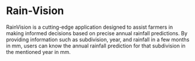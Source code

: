 # Rain-Vision
RainVision is a cutting-edge application designed to assist farmers in making informed decisions based on precise annual rainfall predictions. By providing information such as subdivision, year, and rainfall in a few months in mm, users can know the annual rainfall prediction for that subdivision in the mentioned year in mm.
